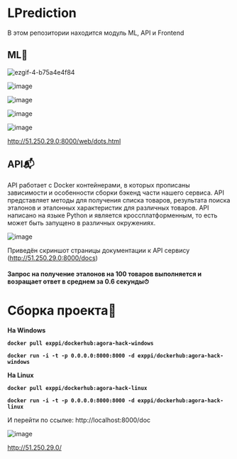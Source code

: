 # LPrediction
В этом репозитории находится модуль ML, API и Frontend
## ML🤖

![ezgif-4-b75a4e4f84](https://user-images.githubusercontent.com/83156020/185787255-c8260a9a-413b-4be2-a049-86e14bd2910a.gif)

![image](https://user-images.githubusercontent.com/83156020/185787558-60403bec-6fa4-437a-8e1b-f46c69531112.png)

![image](https://user-images.githubusercontent.com/83156020/185787569-5fb6dc65-54aa-46e0-b72d-934d85bf6371.png)

![image](https://user-images.githubusercontent.com/83156020/185787802-ae9af800-34e4-430d-98e2-1146043777ef.png)

![image](https://user-images.githubusercontent.com/83156020/185787812-2cb855a7-1b4f-4d37-91fc-ece537a96021.png)


http://51.250.29.0:8000/web/dots.html

## API📬

API работает с Docker контейнерами, в которых прописаны зависимости и особенности сборки бэкенд части нашего сервиса. API представляет методы для получения списка товаров, результата поиска эталонов и эталонных характеристик для различных товаров.
API написано на языке Python и является кроссплатформенным, то есть может быть запущено в различных окружениях. 

![image](https://user-images.githubusercontent.com/32881349/185777683-9babaca0-7cb8-4bda-847e-d98a01e2211c.png)

Приведён скриншот страницы документации к API сервису (http://51.250.29.0:8000/docs)

#### Запрос на получение эталонов на 100 товаров выполняется и возращает ответ в среднем за 0.6 секунды⏱

# Сборка проекта🔧
<b> На Windows
```
docker pull exppi/dockerhub:agora-hack-windows
```
```
docker run -i -t -p 0.0.0.0:8000:8000 -d exppi/dockerhub:agora-hack-windows
```
</b>

<b> На Linux
```
docker pull exppi/dockerhub:agora-hack-linux
```
```
docker run -i -t -p 0.0.0.0:8000:8000 -d exppi/dockerhub:agora-hack-linux
```
</b>

И перейти по ссылке: http://localhost:8000/doc


![image](https://user-images.githubusercontent.com/32881349/185777289-a7e22cbf-a786-455c-a787-b5999457555a.png)

http://51.250.29.0/
